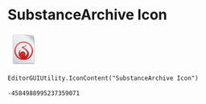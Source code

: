 # SubstanceArchive Icon
![](/img/SubstanceArchive%20Icon.png)

``` CSharp
EditorGUIUtility.IconContent("SubstanceArchive Icon")
```
```
-4584988995237359071
```
